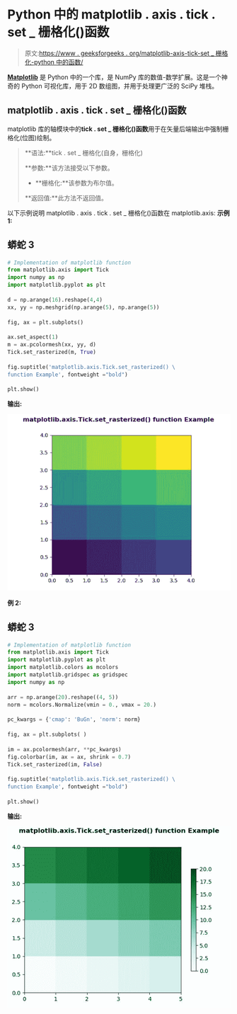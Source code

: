 # Python 中的 matplotlib . axis . tick . set _ 栅格化()函数

> 原文:[https://www . geeksforgeeks . org/matplotlib-axis-tick-set _ 栅格化-python 中的函数/](https://www.geeksforgeeks.org/matplotlib-axis-tick-set_rasterized-function-in-python/)

[**Matplotlib**](https://www.geeksforgeeks.org/python-introduction-matplotlib/) 是 Python 中的一个库，是 NumPy 库的数值-数学扩展。这是一个神奇的 Python 可视化库，用于 2D 数组图，并用于处理更广泛的 SciPy 堆栈。

## matplotlib . axis . tick . set _ 栅格化()函数

matplotlib 库的轴模块中的**tick . set _ 栅格化()函数**用于在矢量后端输出中强制栅格化(位图)绘制。

> **语法:**tick . set _ 栅格化(自身，栅格化)
> 
> **参数:**该方法接受以下参数。
> 
> *   **栅格化:**该参数为布尔值。
> 
> **返回值:**此方法不返回值。

以下示例说明 matplotlib . axis . tick . set _ 栅格化()函数在 matplotlib.axis:
**示例 1:**

## 蟒蛇 3

```py
# Implementation of matplotlib function
from matplotlib.axis import Tick
import numpy as np  
import matplotlib.pyplot as plt  

d = np.arange(16).reshape(4,4)  
xx, yy = np.meshgrid(np.arange(5), np.arange(5))  

fig, ax = plt.subplots()  

ax.set_aspect(1)  
m = ax.pcolormesh(xx, yy, d)  
Tick.set_rasterized(m, True) 

fig.suptitle('matplotlib.axis.Tick.set_rasterized() \
function Example', fontweight ="bold")  

plt.show() 
```

**输出:**

![](img/39c296b4b616054884c796dac21e4a93.png)

**例 2:**

## 蟒蛇 3

```py
# Implementation of matplotlib function
from matplotlib.axis import Tick
import matplotlib.pyplot as plt  
import matplotlib.colors as mcolors  
import matplotlib.gridspec as gridspec  
import numpy as np  

arr = np.arange(20).reshape((4, 5))  
norm = mcolors.Normalize(vmin = 0., vmax = 20.)  

pc_kwargs = {'cmap': 'BuGn', 'norm': norm}  

fig, ax = plt.subplots( )  

im = ax.pcolormesh(arr, **pc_kwargs)  
fig.colorbar(im, ax = ax, shrink = 0.7)  
Tick.set_rasterized(im, False) 

fig.suptitle('matplotlib.axis.Tick.set_rasterized() \
function Example', fontweight ="bold")  

plt.show() 
```

**输出:**

![](img/3754d9dce3e2c6c5056bc62a408b81b1.png)